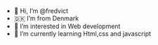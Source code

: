 - 👋 Hi, I’m @fredvict
- 🇩🇰 I’m from Denmark
- 👀 I’m interested in Web development
- 🌱 I’m currently learning Html,css and javascript


